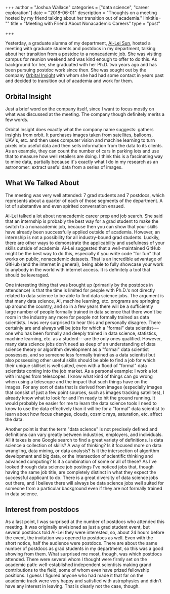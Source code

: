 +++
author = "Joshua Wallace"
categories = ["data science", "career exploration"]
date = "2018-06-01"
description = "Thoughts on a meeting hosted by my friend talking about her transition out of academia."
linktitle= ""
title = "Meeting with Friend About Nonacademic Careers"
type = "post"

+++

Yesterday, a graduate alumna of my department, [Ai-Lei Sun](https://www.linkedin.com/in/ai-lei-sun-70306775/), hosted a meeting with graduate students and postdocs in my department, talking about her transition from a postdoc to a nonacademic job.  She was visiting campus for reunion weekend and was kind enough to offer to do this. As background for her, she graduated with her Ph.D. two years ago and has been pursuing postdoc work since then.  She was sought out by the company [Orbital Insight](https://orbitalinsight.com/) with whom she had had some contact in years past and decided to transition out of academia and work for them.

## Orbital Insight

Just a brief word on the company itself, since I want to focus mostly on what was discussed at the meeting.  The company though definitely merits a few words.

Orbital Insight does exactly what the company name suggests: gathers insights from orbit.  It purchases images taken from satellites, balloons, UAV's, etc. and then uses computer vision and machine learning to turn pixels into useful data and then sells information from the data to its clients. As an example, they can count the number of cars in parking lots and use that to measure how well retailers are doing.  I think this is a  fascinating way to mine data, partially because it's exactly what I do in my research as an astronomer: extract useful data from a series of images.

## What We Talked About

The meeting was very well attended: 7 grad students and 7 postdocs, which represents about a quarter of each of those segments of the department.  A lot of substantive and even spirited conversation ensued.

Ai-Lei talked a lot about nonacademic career prep and job search.  She said that an internship is probably the best way for a grad student to make the switch to a nonacademic job, because then you can show that your skills have already been successfully applied outside of academia. However, an internship is not a possibility for all industry-bound grad students.  Luckily, there are other ways to demonstrate the applicability and usefulness of your skills outside of academia.  Ai-Lei suggested that a well-maintained GitHub might be the best way to do this, especially if you write code "for fun" that works on public, nonacademic datasets. That is an incredible advantage of GitHub (and the internet in general), being able to fully showcase your work to anybody in the world with internet access.  It is definitely a tool that should be leveraged.

One interesting thing that was brought up (primarily by the postdocs in attendance) is that the time is limited for people with Ph.D.'s not directly related to data science to be able to find data science jobs.  The argument is that many data science, AI, machine learning, etc. programs are springing up around the country, and so in a few years there will be a sufficiently large number of people formally trained in data science that there won't be room in the industry any more for people not formally trained as data scientists.  I was very surprised to hear this and personally disagree.  There certainly are and always will be jobs for which a "formal" data scientist---one who has been formally and deeply trained in data science, statistics, machine learning, etc. as a student---are the only ones qualified. However, many data science jobs don't need as deep of an understanding of data science theory or algorithm development as a "formal" data scientist possesses, and so someone less formally trained as a data scientist but also possessing other useful skills should be able to find a job for which their unique skillset is well suited, even with a flood of "formal" data scientists coming into the job market.  As a personal example: I work a lot with images from telescopes.  I know what kind of things can go wrong when using a telescope and the impact that such things have on the images.  For any sort of data that is derived from images (especially images that consist of just a few point sources, such as images tracking satellites), I already know what to look for and I'm ready to hit the ground running.  It would probably be easier for me to learn the data science tools I need to know to use the data effectively than it will be for a "formal" data scientist to learn about how focus changes, clouds, cosmic rays, saturation, etc. affect the data.

Another point is that the term "data science" is not precisely defined and definitions can vary greatly between industries, employers, and individuals.  All it takes is one Google search to find a great variety of definitions.  Is data science a collection of skills? A way of thinking?  Is it focused more on data wrangling, data mining, or data analysis? Is it the intersection of algorithm development and big data, or the intersection of scientific thinking and advanced computing? Is it a combination of some or all of these? As I've looked through data science job postings I've noticed jobs that, though having the same job title, are completely distinct in what they expect the successful applicant to do. There is a great diversity of data science jobs out there, and I believe there will always be data science jobs well suited for someone from a particular background even if they are not formally trained in data science.

## Interest from postdocs

As a last point, I was surprised at the number of postdocs who attended this meeting.  It was originally envisioned as just a grad student event, but several postdocs told Ai-Lei they were interested, so, about 24 hours before the event, the invitation was opened to postdocs as well.  Even with the short notice, half the audience were postdocs. There are about the same number of postdocs as grad students in my department, so this was a good showing from them.  What surprised me most, though, was which postdocs attended.  There were several whom I thought were firmly set on the academic path: well-established independent scientists making grand contributions to the field, some of whom even have prized fellowship positions.  I guess I figured anyone who had made it that far on the academic track were very happy and satisfied with astrophysics and didn't have any interest in leaving.  That is clearly not the case, though.
